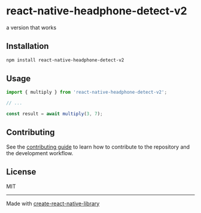# react-native-headphone-detect-v2

a version that works 

## Installation

```sh
npm install react-native-headphone-detect-v2
```

## Usage


```js
import { multiply } from 'react-native-headphone-detect-v2';

// ...

const result = await multiply(3, 7);
```


## Contributing

See the [contributing guide](CONTRIBUTING.md) to learn how to contribute to the repository and the development workflow.

## License

MIT

---

Made with [create-react-native-library](https://github.com/callstack/react-native-builder-bob)
